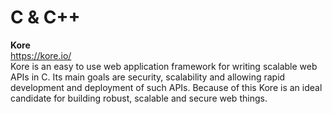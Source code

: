 C & C++  
========  

**Kore**  
https://kore.io/  
Kore is an easy to use web application framework for writing scalable web APIs in C. Its main goals are security, scalability and allowing rapid development and deployment of such APIs. Because of this Kore is an ideal candidate for building robust, scalable and secure web things.  